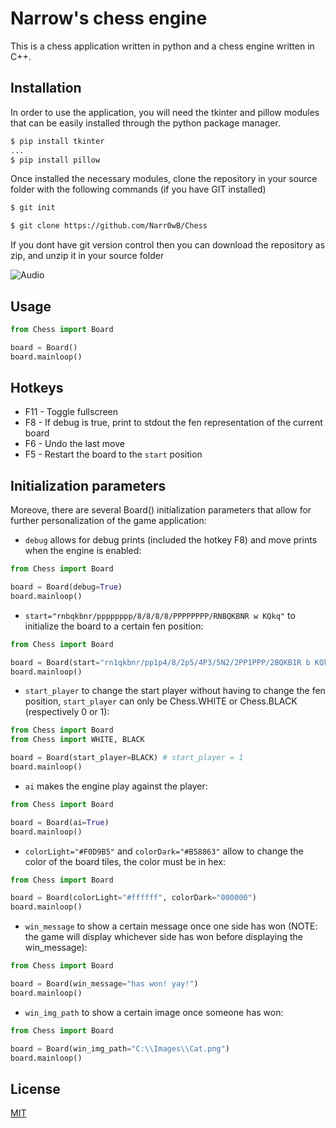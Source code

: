 # Narrow's chess engine
This is a chess application written in python and a chess engine written in C++.

## Installation
In order to use the application, you will need the tkinter and pillow modules that can be easily installed through the python package manager.

```bash
$ pip install tkinter
...
$ pip install pillow
```

Once installed the necessary modules, clone the repository in your source folder with the following commands (if you have GIT installed)

```bash
$ git init

$ git clone https://github.com/Narr0wB/Chess
```

If you dont have git version control then you can download the repository as zip, and unzip it in your source folder

![Audio](https://raw.githubusercontent.com/Mottie/GitHub-userscripts/master/images/github-download-zip.gif)

## Usage

```python
from Chess import Board

board = Board()
board.mainloop()
```

## Hotkeys

 - F11 - Toggle fullscreen
 - F8 - If debug is true, print to stdout the fen representation of the current board
 - F6 - Undo the last move
 - F5 - Restart the board to the `start` position
 
 ## Initialization parameters
 Moreove, there are several Board() initialization parameters that allow for further personalization of the game application:
 
 - `debug` allows for debug prints (included the hotkey F8) and move prints when the engine is enabled:
```python
from Chess import Board

board = Board(debug=True)
board.mainloop()
```
 - `start="rnbqkbnr/pppppppp/8/8/8/8/PPPPPPPP/RNBQKBNR w KQkq"` to initialize the board to a certain fen position:
 ```python
from Chess import Board

board = Board(start="rn1qkbnr/pp1p4/8/2p5/4P3/5N2/2PP1PPP/2BQKB1R b KQkq")
board.mainloop()
```
- `start_player` to change the start player without having to change the fen position, `start_player` can only be Chess.WHITE or Chess.BLACK (respectively 0 or 1):
 ```python
from Chess import Board
from Chess import WHITE, BLACK

board = Board(start_player=BLACK) # start_player = 1
board.mainloop()
```
- `ai` makes the engine play against the player:
```python
from Chess import Board

board = Board(ai=True)
board.mainloop()
```
- `colorLight="#F0D9B5"` and `colorDark="#B58863"` allow to change the color of the board tiles, the color must be in hex:
```python
from Chess import Board

board = Board(colorLight="#ffffff", colorDark="000000")
board.mainloop()
```
- `win_message` to show a certain message once one side has won (NOTE: the game will display whichever side has won before displaying the win_message):
```python
from Chess import Board

board = Board(win_message="has won! yay!")
board.mainloop()
```
- `win_img_path` to show a certain image once someone has won:
```python
from Chess import Board

board = Board(win_img_path="C:\\Images\\Cat.png")
board.mainloop()
```
## License
[MIT](https://en.wikipedia.org/wiki/MIT_License)

